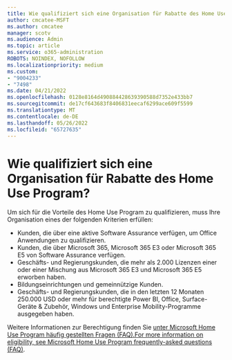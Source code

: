 ```yaml
---
title: Wie qualifiziert sich eine Organisation für Rabatte des Home Use Program?
author: cmcatee-MSFT
ms.author: cmcatee
manager: scotv
ms.audience: Admin
ms.topic: article
ms.service: o365-administration
ROBOTS: NOINDEX, NOFOLLOW
ms.localizationpriority: medium
ms.custom:
- "9004233"
- "7498"
ms.date: 04/21/2022
ms.openlocfilehash: 0128e8164d490884428639390588d7352e433bb7
ms.sourcegitcommit: de17cf643683f8406831eecaf6299ace609f5599
ms.translationtype: MT
ms.contentlocale: de-DE
ms.lasthandoff: 05/26/2022
ms.locfileid: "65727635"
---
```

# <a name="how-does-an-organization-qualify-for-home-use-program-discounts"></a>Wie qualifiziert sich eine Organisation für Rabatte des Home Use Program?

Um sich für die Vorteile des Home Use Program zu qualifizieren, muss Ihre Organisation eines der folgenden Kriterien erfüllen:

- Kunden, die über eine aktive Software Assurance verfügen, um Office Anwendungen zu qualifizieren.
- Kunden, die über Microsoft 365, Microsoft 365 E3 oder Microsoft 365 E5 von Software Assurance verfügen.
- Geschäfts- und Regierungskunden, die mehr als 2.000 Lizenzen einer oder einer Mischung aus Microsoft 365 E3 und Microsoft 365 E5 erworben haben.
- Bildungseinrichtungen und gemeinnützige Kunden.
- Geschäfts- und Regierungskunden, die in den letzten 12 Monaten 250.000 USD oder mehr für berechtigte Power BI, Office, Surface-Geräte & Zubehör, Windows und Enterprise Mobility-Programme ausgegeben haben.

Weitere Informationen zur Berechtigung finden Sie [unter Microsoft Home Use Program häufig gestellten Fragen (FAQ).For more information on eligibility, see Microsoft Home Use Program frequently-asked questions (FAQ)](https://docs.microsoft.com/microsoft-365/commerce/microsoft-home-use-program-faq).
